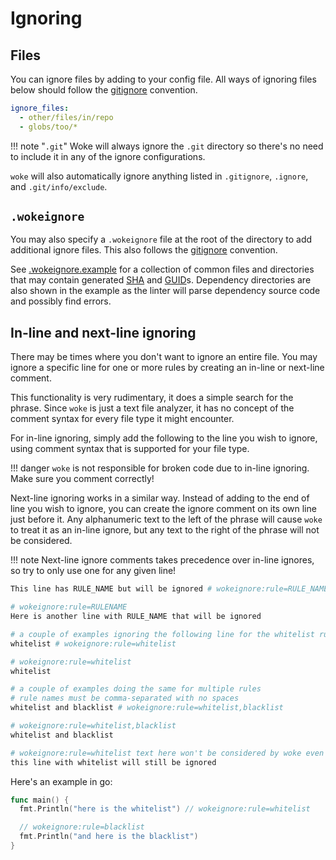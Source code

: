 # Ignoring

## Files

You can ignore files by adding to your config file. All ways of ignoring files below should follow the [gitignore](https://git-scm.com/docs/gitignore) convention.

```yaml
ignore_files:
  - other/files/in/repo
  - globs/too/*
```

!!! note "`.git`"
    Woke will always ignore the `.git` directory so there's no need to include it in any of the ignore configurations.

`woke` will also automatically ignore anything listed in `.gitignore`, `.ignore`, and `.git/info/exclude`.

## `.wokeignore`

You may also specify a `.wokeignore` file at the root of the directory to add additional ignore files.
This also follows the [gitignore](https://git-scm.com/docs/gitignore) convention.

See [.wokeignore.example]({{config.repo_url}}blob/main/.wokeignore.example) for a collection of common files and directories that may contain generated [SHA](https://en.wikipedia.org/wiki/Secure_Hash_Algorithms) and [GUID](https://en.wikipedia.org/wiki/Universally_unique_identifier)s. Dependency directories are also shown in the example as the linter will parse dependency source code and possibly find errors.

## In-line and next-line ignoring

There may be times where you don't want to ignore an entire file.
You may ignore a specific line for one or more rules by creating an in-line or next-line comment.

This functionality is very rudimentary, it does a simple search for the phrase. Since
`woke` is just a text file analyzer, it has no concept of the comment syntax for every file
type it might encounter.

For in-line ignoring, simply add the following to the line you wish to ignore, using comment syntax that is supported for your file type.

!!! danger
    `woke` is not responsible for broken code due to in-line ignoring. Make sure you comment correctly!

Next-line ignoring works in a similar way. Instead of adding to the end of line you wish to ignore, you can create the ignore comment on its own line just before it. Any alphanumeric text to the left of the phrase will cause `woke` to treat it as an in-line ignore, but any text to the right of the phrase will not be considered.

!!! note
    Next-line ignore comments takes precedence over in-line ignores, so try to only use one for any given line!

```bash
This line has RULE_NAME but will be ignored # wokeignore:rule=RULE_NAME

# wokeignore:rule=RULENAME
Here is another line with RULE_NAME that will be ignored

# a couple of examples ignoring the following line for the whitelist rule
whitelist # wokeignore:rule=whitelist

# wokeignore:rule=whitelist
whitelist

# a couple of examples doing the same for multiple rules
# rule names must be comma-separated with no spaces
whitelist and blacklist # wokeignore:rule=whitelist,blacklist

# wokeignore:rule=whitelist,blacklist
whitelist and blacklist

# wokeignore:rule=whitelist text here won't be considered by woke even if it contains whitelist
this line with whitelist will still be ignored
```

Here's an example in go:

```go
func main() {
  fmt.Println("here is the whitelist") // wokeignore:rule=whitelist

  // wokeignore:rule=blacklist
  fmt.Println("and here is the blacklist")
}
```
